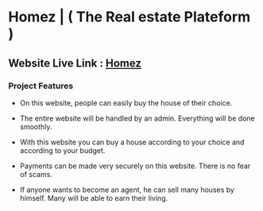 # Homez | ( The Real estate Plateform )

## Website Live Link : [Homez](https://tall-ornament.surge.sh)

### Project Features
 - On this website, people can easily buy the house of their choice.

 - The entire website will be handled by an admin. Everything will be done smoothly.

  - With this website you can buy a house according to your choice and according to your budget.

- Payments can be made very securely on this website. There is no fear of scams.

- If anyone wants to become an agent, he can sell many houses by himself. Many will be able to earn their living.